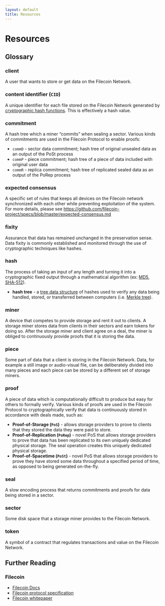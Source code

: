 ```yaml
---
layout: default
title: Resources
---
```


# Resources

## Glossary
### client
A user that wants to store or get data on the Filecoin Network.

### content identifier (`CID`)
A unique identifier for each file stored on the Filecoin Network generated by [cryptographic hash functions](https://en.wikipedia.org/wiki/Cryptographic_hash_function). This is effectively a hash value.

### commitment
A hash tree which a miner “commits” when sealing a sector. Various kinds of commitments are used in the Filecoin Protocol to enable proofs:
- `commD` - sector data commitment; hash tree of original unsealed data as an output of the PoSt process
- `commP` - piece commitment; hash tree of a piece of data included with original user data
- `commR` - replica commitment; hash tree of replicated sealed data as an output of the PoRep process

### expected consensus
A specific set of rules that keeps all devices on the Filecoin network synchronized with each other while preventing exploitation of the system. For more details, please see https://github.com/filecoin-project/specs/blob/master/expected-consensus.md

### fixity
Assurance that data has remained unchanged in the preservation sense. Data fixity is commonly established and monitored through the use of cryptographic techniques like hashes.

### hash
The process of taking an input of any length and turning it into a cryptographic fixed output through a mathematical algorithm (ex: [MD5](https://en.wikipedia.org/wiki/MD5), [SHA-512](https://en.wikipedia.org/wiki/SHA-2)).
- **hash tree** - a [tree data structure](https://en.wikipedia.org/wiki/Tree_(data_structure)) of hashes used to verify any data being handled, stored, or transferred between computers (i.e. [Merkle tree](https://en.wikipedia.org/wiki/Merkle_tree)).

### miner
A device that competes to provide storage and rent it out to clients. A storage miner stores data from clients in their sectors and earn tokens for doing so. After the storage miner and client agree on a deal, the miner is obliged to continuously provide proofs that it is storing the data.

### piece
Some part of data that a client is storing in the Filecoin Network. Data, for example a still image or audio-visual file, can be deliberately divided into many pieces and each piece can be stored by a different set of storage miners.

### proof
A piece of data which is computationally difficult to produce but easy for others to formally verify. Various kinds of proofs are used in the Filecoin Protocol to cryptographically verify that data is continuously stored in accordance with deals made, such as:
- **Proof-of-Storage (`PoS`)** - allows storage providers to prove to clients that they stored the data they were paid to store.
- **Proof-of-Replication (`PoRep`)** - novel PoS that allows storage providers to prove that data has been replicated to its own uniquely dedicated physical storage. The seal operation creates this uniquely dedicated physical storage.
- **Proof-of-Spacetime (`PoSt`)** - novel PoS that allows storage providers to prove they have stored some data throughout a specified period of time, as opposed to being generated on-the-fly.

### seal
A slow encoding process that returns commitments and proofs for data being stored in a sector.

### sector
Some disk space that a storage miner provides to the Filecoin Network.

### token
A symbol of a contract that regulates transactions and value on the Filecoin Network.

## Further Reading
### Filecoin
- [Filecoin Docs](https://docs.filecoin.io/)
- [Filecoin protocol specification](https://github.com/filecoin-project/specs)
- [Filecoin whitepaper](https://filecoin.io/filecoin.pdf)